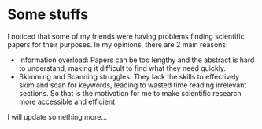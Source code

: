 # Some stuffs
I noticed that some of my friends were having problems finding scientific papers for their purposes. In my opinions, there are 2 main reasons:
- Information overload: Papers can be too lengthy and the abstract is hard to understand, making it difficult to find what they need quickly.
- Skimming and Scanning struggles: They lack the skills to effectively skim and scan for keywords, leading to wasted time reading irrelevant sections.
So that is the motivation for me to make scientific research more accessible and efficient

I will update something more...
